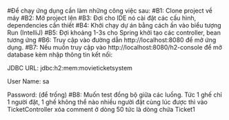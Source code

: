 #Để chạy ứng dụng cần làm những công việc sau:
#B1: Clone project về máy
#B2: Mở project lên
#B3: Đợi cho IDE nó cài đặt các cấu hình, dependencies cần thiết
#B4: Khởi chạy dự án bằng cách ấn vào biểu tượng Run (IntelliJ)
#B5: Đợi khoảng 1-3s cho Spring khởi tạo các controller, bean tương ứng
#B6: Truy cập vào đường dẫn http://localhost:8080 để mở ứng dụng. 
#B7: Nếu muốn truy cập vào  http://localhost:8080/h2-console để mở database kèm nhập thông tin kết nối:

JDBC URL: jdbc:h2:mem:movieticketsystem

User Name: sa

Password: (để trống)
#B8: Muốn test đồng bộ giữa các luồng. Tức 1 ghế chỉ 1 người đặt, 1 ghế không thể nào nhiều người đặt cùng lúc được thì vào TicketController xóa comment ở dòng 50 tức là dòng chứa Ticket1
